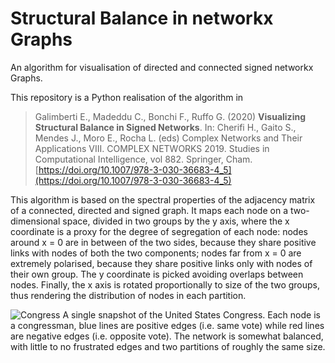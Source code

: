 # Structural Balance in networkx Graphs
An algorithm for visualisation of directed and connected signed networkx Graphs.

This repository is a Python realisation of the algorithm in

> Galimberti E., Madeddu C., Bonchi F., Ruffo G. (2020) **Visualizing Structural Balance in Signed Networks**. 
> In: Cherifi H., Gaito S., Mendes J., Moro E., Rocha L. (eds) Complex Networks and Their Applications VIII. 
> COMPLEX NETWORKS 2019. Studies in Computational Intelligence, vol 882. Springer, Cham. 
> [https://doi.org/10.1007/978-3-030-36683-4_5](https://doi.org/10.1007/978-3-030-36683-4_5)


This algorithm is based on the spectral properties of the adjacency matrix of a connected, directed and signed graph. It maps each node on a two-dimensional space, 
divided in two groups by the y axis, where the x coordinate is a proxy for the degree of segregation of each node: nodes around x = 0 are in between of the two sides,
because they share positive links with nodes of both the two components; nodes far from x = 0 are extremely polarised, because they share positive links only with 
nodes of their own group.
The y coordinate is picked avoiding overlaps between nodes. Finally, the x axis is rotated proportionally to size of the two groups, thus rendering the distribution 
of nodes in each partition.


![Congress](congress.png)
A single snapshot of the United States Congress. Each node is a congressman, blue lines are positive edges (i.e. same vote) while red lines are negative edges (i.e. opposite vote). The network is somewhat balanced, with little to no frustrated edges and two partitions of roughly the same size.
